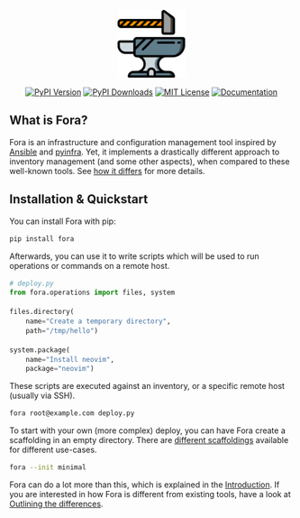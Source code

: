 <p align="center">
   <a href="https://oddlama.gitbook.io/fora"><img width="auto" height="120" src="./docs/fora.png"></a>
</p>

<p align="center">
   <a href="https://pypi.python.org/pypi/fora"><img src="https://img.shields.io/pypi/v/fora?color=green" title="PyPI Version"></a>
   <a href="https://pepy.tech/project/fora"><img src="https://static.pepy.tech/personalized-badge/fora?period=total&units=abbreviation&left_color=grey&right_color=green&left_text=downloads" title="PyPI Downloads"></a>
   <a href="./LICENSE"><img src="https://img.shields.io/badge/license-MIT-blue.svg" title="MIT License"></a>
   <a href="https://oddlama.gitbook.io/fora"><img src="https://img.shields.io/badge/documentation-blue.svg" title="Documentation"></a>
</p>

## What is Fora?

Fora is an infrastructure and configuration management tool inspired by [Ansible](https://www.ansible.com) and [pyinfra](https://pyinfra.com).
Yet, it implements a drastically different approach to inventory management (and some other aspects), when compared to these well-known tools.
See [how it differs](https://oddlama.gitbook.io/fora/outlining-the-differences#how-is-fora-different-from-existing-tools) for more details.

## Installation & Quickstart

You can install Fora with pip:

```bash
pip install fora
```

Afterwards, you can use it to write scripts which will be used to run operations or commands on a remote host.

```python
# deploy.py
from fora.operations import files, system

files.directory(
    name="Create a temporary directory",
    path="/tmp/hello")

system.package(
    name="Install neovim",
    package="neovim")
```

These scripts are executed against an inventory, or a specific remote host (usually via SSH).

```bash
fora root@example.com deploy.py
```

To start with your own (more complex) deploy, you can have Fora create a scaffolding in an empty directory. There are [different scaffoldings](https://oddlama.gitbook.io/fora/usage/introduction#deploy-structure) available for different use-cases.

```bash
fora --init minimal
```

Fora can do a lot more than this, which is explained in the [Introduction](https://oddlama.gitbook.io/fora/usage/introduction). If you are interested in how Fora is different from existing tools, have a look at [Outlining the differences](https://oddlama.gitbook.io/fora/outlining-the-differences).
